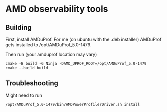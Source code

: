 # AMD observability tools

## Building

First, install AMDuProf.  For me (on ubuntu with the .deb installer) AMDuProf gets installed to /opt/AMDuProf_5.0-1479.

Then run (your amduprof location may vary)
```
cmake -B build -G Ninja -DAMD_UPROF_ROOT=/opt/AMDuProf_5.0-1479
cmake --build build
```

## Troubleshooting

Might need to run
```
/opt/AMDuProf_5.0-1479/bin/AMDPowerProfilerDriver.sh install
```
